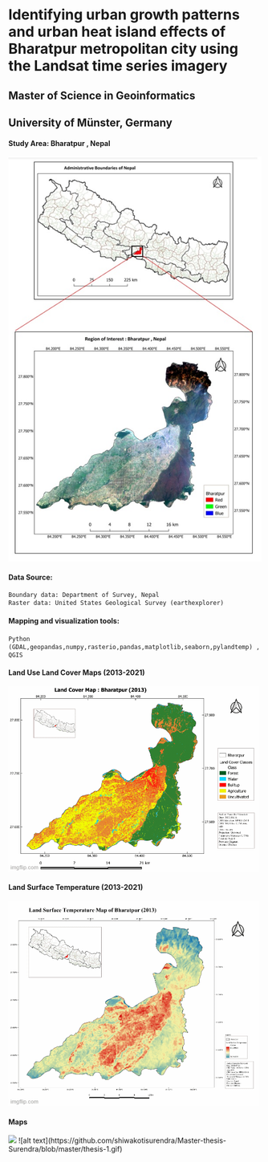 # Identifying urban growth patterns and urban heat island effects of Bharatpur metropolitan city using the Landsat time series imagery

## Master of Science in Geoinformatics 
## University of Münster, Germany

#### Study Area: Bharatpur , Nepal
![alt text](https://github.com/shiwakotisurendra/Master-thesis-Surendra/blob/master/aoi.jpg)

#### Data Source: 
````
Boundary data: Department of Survey, Nepal
Raster data: United States Geological Survey (earthexplorer)
````
#### Mapping and visualization tools: 
````
Python (GDAL,geopandas,numpy,rasterio,pandas,matplotlib,seaborn,pylandtemp) , QGIS
````
#### Land Use Land Cover Maps (2013-2021)
![alt text](https://github.com/shiwakotisurendra/Master-thesis-Surendra/blob/master/lulc.gif)

#### Land Surface Temperature (2013-2021)
![alt text](https://github.com/shiwakotisurendra/Master-thesis-Surendra/blob/master/LSTT.gif)

#### Maps 
<div>
  <img src='https://github.com/shiwakotisurendra/Master-thesis-Surendra/blob/master/thesis-1.gif'>
![alt text](https://github.com/shiwakotisurendra/Master-thesis-Surendra/blob/master/thesis-1.gif)
</div>
